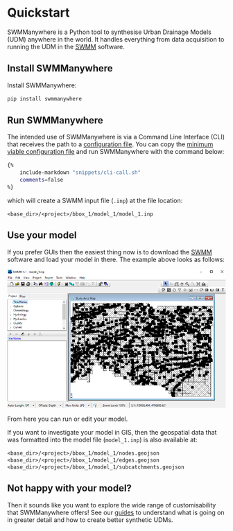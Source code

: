 # Quickstart

SWMManywhere is a Python tool to synthesise Urban Drainage Models (UDM) anywhere in the world.
It handles everything from data acquisition to running the UDM in the [SWMM](./misc/swmm-users-manual-version-5.2.pdf) software.

## Install SWMManywhere

Install SWMManywhere:

```bash
pip install swmmanywhere
```

## Run SWMManywhere

The intended use of SWMManywhere is via a Command Line Interface (CLI) that receives
the path to a [configuration file](config_guide.md). You can copy the
[minimum viable configuration file](config_guide.md/#minimum-viable-configuration)
and run SWMManywhere with the command below:

```sh
{%
    include-markdown "snippets/cli-call.sh"
    comments=false
%}
```

which will create a SWMM input file (`.inp`) at the file location:

```text
<base_dir>/<project>/bbox_1/model_1/model_1.inp
```

## Use your model

If you prefer GUIs then the easiest thing now is to download the [SWMM](./misc/swmm-users-manual-version-5.2.pdf) software and load your model in there.
The example above looks as follows:

![SWMM Model](images/andorra_swmm_screenshot.png)

From here you can run or edit your model.

If you want to investigate your model in GIS, then the geospatial data that was formatted into the model file (`model_1.inp`) is also available at:

```text
<base_dir>/<project>/bbox_1/model_1/nodes.geojson
<base_dir>/<project>/bbox_1/model_1/edges.geojson
<base_dir>/<project>/bbox_1/model_1/subcatchments.geojson
```

## Not happy with your model?

Then it sounds like you want to explore the wide range of customisability that SWMManywhere offers!
See our [guides](config_guide.md) to understand what is going on in greater detail and how to create better synthetic UDMs.
